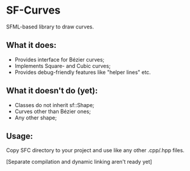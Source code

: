 # SF-Curves
SFML-based library to draw curves.

## What it does:
- Provides interface for Bézier curves;
- Implements Square- and Cubic curves;
- Provides debug-friendly features like "helper lines" etc.

## What it doesn't do (yet):
- Classes do not inherit sf::Shape;
- Curves other than Bézier ones;
- Any other shape;

## Usage:
Copy SFC directory to your project and use like any other .cpp/.hpp files.

[Separate compilation and dynamic linking aren't ready yet]
